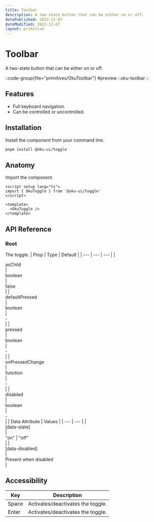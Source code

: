 ```yaml
---
title: Toolbar
description: A two-state button that can be either on or off.
datePublished: 2022-12-07
dateModified: 2022-12-07
layout: primitive
---
```


# Toolbar
A two-state button that can be either on or off.

::code-group{file="primitives/OkuToolbar"}
#preview
 ::oku-toolbar
::

## Features
- Full keyboard navigation.
- Can be controlled or uncontrolled.



## Installation

Install the component from your command line.

```bash
pnpm install @oku-ui/toggle
```

## Anatomy

Import the component.

```vue
<script setup lang="ts">
import { OkuToggle } from '@oku-ui/toggle'
</script>

<template>
  <OkuToggle />
</template>
```

## API Reference

### Root
The toggle.
| Prop | Type | Default |
| --- | --- | --- |
| <div class="code">asChild</div> | <div class="code">boolean</div> | <div class="code">false</div> |
| <div class="code">defaultPressed</div> | <div class="code">boolean</div> | <div class="code">-</div> |
| <div class="code">pressed</div> | <div class="code">boolean</div> | <div class="code">-</div> |
| <div class="code">onPressedChange</div> | <div class="code">function</div> | <div class="code">-</div> |
| <div class="code">disabled</div> | <div class="code">boolean</div> | <div class="code">-</div> |
| Data Attribute | Values |
| --- | --- |
| <div class="code">[data-state]</div> | <div class="code">"on" | "off"</div> |
| <div class="code">[data-disabled]</div> | <div class="code">Present when disabled</div> |

## Accessibility

| Key | Description |
| --- | --- |
| <div class="code">Space</div> | <div class="code">Activates/deactivates the toggle.</div> |
| <div class="code">Enter</div> | <div class="code">Activates/deactivates the toggle.</div> |